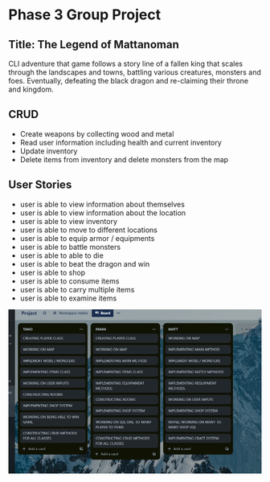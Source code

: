 # Phase 3 Group Project

## Title: The Legend of Mattanoman

CLI adventure that game follows a story line of a fallen king that scales through the landscapes and towns, battling various creatures, monsters and foes. Eventually, defeating the black dragon and re-claiming their throne and kingdom.

## CRUD

- Create weapons by collecting wood and metal
- Read user information including health and current inventory
- Update inventory
- Delete items from inventory and delete monsters from the map

## User Stories

- user is able to view information about themselves
- user is able to view information about the location
- user is able to view inventory
- user is able to move to different locations
- user is able to equip armor / equipments
- user is able to battle monsters
- user is able to able to die
- user is able to beat the dragon and win
- user is able to shop
- user is able to consume items
- user is able to carry multiple items
- user is able to examine items

<img src="./lib/classes/assets/kanban.png">

